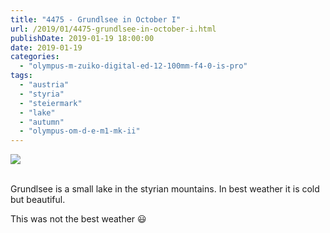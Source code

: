 ```yaml
---
title: "4475 - Grundlsee in October I"
url: /2019/01/4475-grundlsee-in-october-i.html
publishDate: 2019-01-19 18:00:00
date: 2019-01-19
categories: 
  - "olympus-m-zuiko-digital-ed-12-100mm-f4-0-is-pro"
tags: 
  - "austria"
  - "styria"
  - "steiermark"
  - "lake"
  - "autumn"
  - "olympus-om-d-e-m1-mk-ii"
---
```

<div class="container">
<div class="center"><a target="_blank" href="https://d25zfm9zpd7gm5.cloudfront.net/1200x1200/2017/20171030_130136_lr.jpg"><img class="webfeedsFeaturedVisual" src="https://d25zfm9zpd7gm5.cloudfront.net/0600x0600/2017/20171030_130136_lr.jpg" /></a></div>
</div>
<br />

Grundlsee is a small lake in the styrian mountains. In best weather
it is cold but beautiful.

This was not the best weather :smiley: